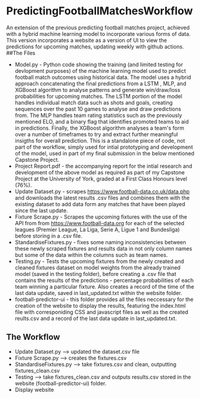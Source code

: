 # PredictingFootballMatchesWorkflow
An extension of the previous predicting football matches project, achieved with a hybrid machine learning model to incorporate various forms of data. This version incorporates a website as a version of UI to view the predictions for upcoming matches, updating weekly with github actions.
##The Files
- Model.py - Python code showing the training (and limited testing for devlopment purposes) of the machine learning model used to predict football match outcomes using historical data. The model uses a hybrid approach concatenating the final predictions from a LSTM , MLP, and XGBoost algorithm to analyse patterns and generate win/draw/loss probabilities for upcoming matches. The LSTM portion of the model handles individual match data such as shots and goals, creating sequences over the past 10 games to analyse and draw predictions from. The MLP handles team rating statistics such as the previously mentioned ELO, and a binary flag that identifies promoted teams to aid in predictions. Finally, the XGBoost algorithm analyses a team's form over a number of timeframes to try and extract further meaningful insigths for overall prediction. This is a standalone piece of code, not part of the workflow, simply used for intial prototyping and development of the model, used in part of my final submission in the below mentioned Capstone Project.
- Project Report.pdf - the accompanying report for the intial research and development of the above model as required as part of my Capstone Project at the University of York, graded at a First Class Honours level (76%).
- Update Dataset.py - scrapes https://www.football-data.co.uk/data.php and downloads the latest results .csv files and combines them with the existing dataset to add data form any matches that have been played since the last update.
- Fixture Scrape.py - Scrapes the upcoming fixtures with the use of the API from from https://www.football-data.org for each of the selected leagues (Premier League, La Liga, Serie A, Ligue 1 and Bundesliga) before storing in a .csv file.
- StandardiseFixtures.py - fixes some naming inconsistencies between these newly scraped fixtures and results data in not only column names but some of the data within the columns such as team names.
- Testing.py - Tests the upcoming fixtures from the newly created and cleaned fixtures dataset on model weights from the already trained model (saved in the testing folder), before creating a .csv file that contains the results of the predictions - percentage probabilities of each team winning a particular fixture. Also creates a record of the time of the last data update, saved in last_updated.txt within the website folder.
- football-predictor-ui - this folder provides all the files neccessary for the creation of the website to display the results, featuring the index.html file with corresponiding CSS and javascript files as well as the created reults.csv and a record of the last data update in last_updated.txt.

## The Workflow
- Update Dataset.py --> updated the dataset.csv file
- Fixture Scrape.py --> creates the fixtures.csv
- StandardiseFixtures.py --> take fixtures.csv and clean, outputting fixtures_clean.csv
- Testing --> take fixtures_clean.csv and outputs results.csv stored in the website (football-predictor-ui) folder.
- Display website
